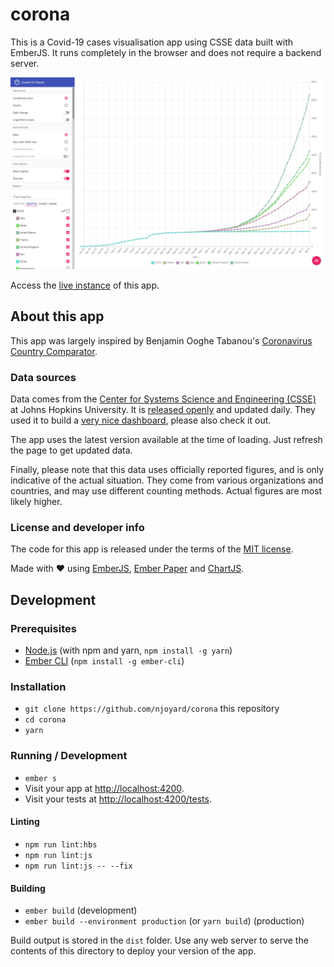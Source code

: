 # corona

This is a Covid-19 cases visualisation app using CSSE data built with EmberJS. It runs completely in the browser and does not require a backend server.

![](public/assets/screenshot.png)

Access the [live instance](https://corona.njoyard.fr) of this app.

## About this app

This app was largely inspired by Benjamin Ooghe Tabanou's [Coronavirus Country Comparator](https://boogheta.github.io/coronavirus-countries/).

### Data sources

Data comes from the [Center for Systems Science and Engineering (CSSE)](https://systems.jhu.edu/) at Johns Hopkins University. It is [released openly](https://github.com/CSSEGISandData/COVID-19/tree/master/csse_covid_19_data/csse_covid_19_time_series) and updated daily. They used it to build a [very nice dashboard](https://gisanddata.maps.arcgis.com/apps/opsdashboard/index.html#/bda7594740fd40299423467b48e9ecf6), please also check it out.

The app uses the latest version available at the time of loading. Just refresh the page to get updated data.

Finally, please note that this data uses officially reported figures, and is only indicative of the actual situation. They come from various organizations and countries, and may use different counting methods. Actual figures are most likely higher.

### License and developer info

The code for this app is released under the terms of the [MIT license](https://raw.githubusercontent.com/njoyard/corona/master/LICENSE).

Made with ♥ using [EmberJS](https://emberjs.com), [Ember Paper](https://miguelcobain.github.io/ember-paper) and [ChartJS](https://chartjs.org).

## Development

### Prerequisites

- [Node.js](https://nodejs.org/) (with npm and yarn, `npm install -g yarn`)
- [Ember CLI](https://ember-cli.com/) (`npm install -g ember-cli`)

### Installation

- `git clone https://github.com/njoyard/corona` this repository
- `cd corona`
- `yarn`

### Running / Development

- `ember s`
- Visit your app at [http://localhost:4200](http://localhost:4200).
- Visit your tests at [http://localhost:4200/tests](http://localhost:4200/tests).

#### Linting

- `npm run lint:hbs`
- `npm run lint:js`
- `npm run lint:js -- --fix`

#### Building

- `ember build` (development)
- `ember build --environment production` (or `yarn build`) (production)

Build output is stored in the `dist` folder. Use any web server to serve the contents of this directory to deploy your version of the app.
